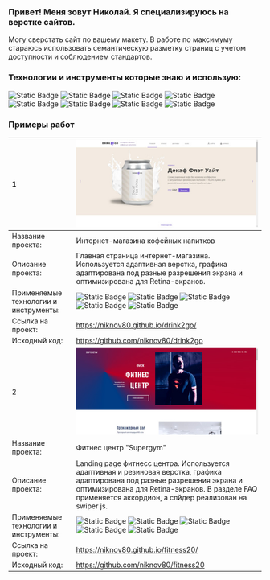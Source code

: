 ### Привет! Меня зовут Николай. Я специализируюсь на верстке сайтов. 
Могу сверстать сайт по  вашему макету.  В работе по максимуму стараюсь использовать семантическую разметку страниц с учетом доступности и соблюдением стандартов.

### Технологии и инструменты которые знаю и использую:
![Static Badge](https://img.shields.io/badge/HTML5-html5?style=flat&logo=html5&logoColor=white&color=%231b1b7d)
![Static Badge](https://img.shields.io/badge/CSS3-css3?style=flat&logo=css3&logoColor=white&color=%231b1b7d)
![Static Badge](https://img.shields.io/badge/SCSS-scss?style=flat&logo=scss&logoColor=white&color=%231b1b7d)
![Static Badge](https://img.shields.io/badge/GULP-gulp?style=flat&logo=gulp&logoColor=white&color=%231b1b7d)
![Static Badge](https://img.shields.io/badge/PUG-pug?style=flat&logo=pug&logoColor=white&color=%231b1b7d)
![Static Badge](https://img.shields.io/badge/JavaScript-JavaScript?style=flat&logo=JavaScript&logoColor=white&color=%231b1b7d)
![Static Badge](https://img.shields.io/badge/GIT-git?style=flat&logo=git&logoColor=white&color=%231b1b7d)
![Static Badge](https://img.shields.io/badge/NPM-npm?style=flat&logo=npm&logoColor=white&color=%231b1b7d)

### Примеры работ


| 1 | <img src="https://github.com/niknov80/niknov80/blob/main/drink2go.jpg" width="400"/> |
| :--- | :--- |
| Название проекта: | Интернет-магазина кофейных напитков |
| Описание проекта: | Главная страница интернет-магазина. Используется адаптивная верстка, графика адаптирована под разные разрешения экрана и оптимизирована для Retina-экранов. |
| Применяемые технологии и инструменты: | ![Static Badge](https://img.shields.io/badge/HTML5-html5?style=flat&logo=html5&logoColor=white&color=%231b1b7d) ![Static Badge](https://img.shields.io/badge/SCSS-scss?style=flat&logo=scss&logoColor=white&color=%231b1b7d) ![Static Badge](https://img.shields.io/badge/JavaScript-JavaScript?style=flat&logo=JavaScript&logoColor=white&color=%231b1b7d) ![Static Badge](https://img.shields.io/badge/GULP-gulp?style=flat&logo=gulp&logoColor=white&color=%231b1b7d) ![Static Badge](https://img.shields.io/badge/NPM-npm?style=flat&logo=npm&logoColor=white&color=%231b1b7d) |
| Ссылка на проект: | https://niknov80.github.io/drink2go/ |
| Исходный код: | https://github.com/niknov80/drink2go |
| 2 | <img src="https://github.com/niknov80/niknov80/blob/main/fitness.jpg" width="400"/> |
| Название проекта: | Фитнес центр "Supergym" |
| Описание проекта: | Landing page фитнесс центра. Используется адаптивная и резиновая верстка, графика адаптирована под разные разрешения экрана и оптимизирована для Retina-экранов. В разделе FAQ применяется аккордион, а слйдер реализован на swiper js.  |
| Применяемые технологии и инструменты: | ![Static Badge](https://img.shields.io/badge/HTML5-html5?style=flat&logo=html5&logoColor=white&color=%231b1b7d) ![Static Badge](https://img.shields.io/badge/SCSS-scss?style=flat&logo=scss&logoColor=white&color=%231b1b7d) ![Static Badge](https://img.shields.io/badge/JavaScript-JavaScript?style=flat&logo=JavaScript&logoColor=white&color=%231b1b7d) ![Static Badge](https://img.shields.io/badge/GULP-gulp?style=flat&logo=gulp&logoColor=white&color=%231b1b7d) ![Static Badge](https://img.shields.io/badge/NPM-npm?style=flat&logo=npm&logoColor=white&color=%231b1b7d) |
| Ссылка на проект: | https://niknov80.github.io/fitness20/ |
| Исходный код: | https://github.com/niknov80/fitness20 |
